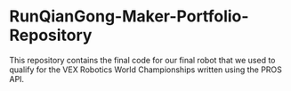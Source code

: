 # RunQianGong-Maker-Portfolio-Repository 

This repository contains the final code for our final robot that we used to qualify for the VEX Robotics World Championships written using the PROS API.

